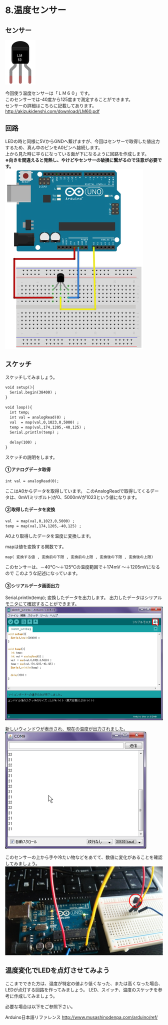 # 8.温度センサー

## センサー


![](temperature1.jpg)

今回使う温度センサーは「ＬＭ６０」です。
<br>
このセンサーでは-40度から125度まで測定することができます。
<br>
センサーの詳細はこちらに記載してあります。
<br>
http://akizukidenshi.com/download/LM60.pdf

## 回路

LEDの時と同様に5VからGNDへ繋げますが、今回はセンサーで取得した値出力するため、真ん中のピンをA0ピンへ接続します。
<br>
上から見た時に平らになっている面が下になるように回路を作成します。
<br>
**※向きを間違えると発熱し、やけどやセンサーの破損に繋がるので注意が必要です。**
<br>
![](temperature2.jpg)

## スケッチ
スケッチしてみましょう。

```
void setup(){
  Serial.begin(38400) ; 
}

void loop(){
  int temp;
  int val = analogRead(0) ;  
  val  = map(val,0,1023,0,5000) ;    
  temp = map(val,174,1205,-40,125) ; 
  Serial.println(temp) ;           

  delay(100) ;  
}
```

スケッチの説明をします。
<br>
#### ①アナログデータ取得

```
int val = analogRead(0);
```
ここはA0からデータを取得しています。
このAnalogReadで取得してくるデータは、0mV(ミリボルト)が0、5000mVが1023という値になります。

#### ②取得したデータを変換

```
val  = map(val,0,1023,0,5000) ;    
temp = map(val,174,1205,-40,125) ;
```

A0より取得したデータを温度に変換します。

mapは値を変換する関数です。
```
map( 変換する値 , 変換前の下限 , 変換前の上限 , 変換後の下限 , 変換後の上限)
```
このセンサーは、－40℃～＋125℃の温度範囲で＋174mV ～＋1205mVになるので
このような記述になっています。

#### ③シリアルデータ画面出力

Serial.println(temp);
変換したデータを出力します。
出力したデータはシリアルモニタにて確認することができます。
<br>
![](temperature4.jpg)

新しいウィンドウが表示され、現在の温度が出力されました。
<br>
![](temperature5.jpg)

このセンサーの上から手や冷たい物などをあてて、数値に変化があることを確認してみましょう。
<br>
![](temperature6.jpg)

## 温度変化でLEDを点灯させてみよう


ここまでできた方は、温度が特定の値より低くなった、または高くなった場合、LEDが点灯する回路を作ってみましょう。
LED、スイッチ、温度のスケッチを参考に作成してみましょう。


必要な場合は以下をご参照下さい。

Arduino日本語リファレンス
http://www.musashinodenpa.com/arduino/ref/